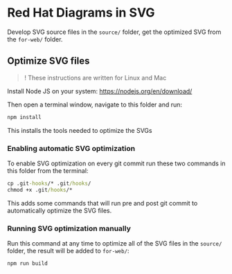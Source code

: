 # Red Hat Diagrams in SVG

Develop SVG source files in the `source/` folder, get the optimized SVG from the `for-web/` folder.

## Optimize SVG files

> ! These instructions are written for Linux and Mac

Install Node JS on your system: https://nodejs.org/en/download/

Then open a terminal window, navigate to this folder and run:
```cmd
npm install
```

This installs the tools needed to optimize the SVGs

### Enabling automatic SVG optimization
To enable SVG optimization on every git commit run these two commands in this folder from the terminal:

```cmd
cp .git-hooks/* .git/hooks/
chmod +x .git/hooks/*
```

This adds some commands that will run pre and post git commit to automatically optimize the SVG files.

### Running SVG optimization manually
Run this command at any time to optimize all of the SVG files in the `source/` folder, the result will be added to `for-web/`:

```cmd
npm run build
```